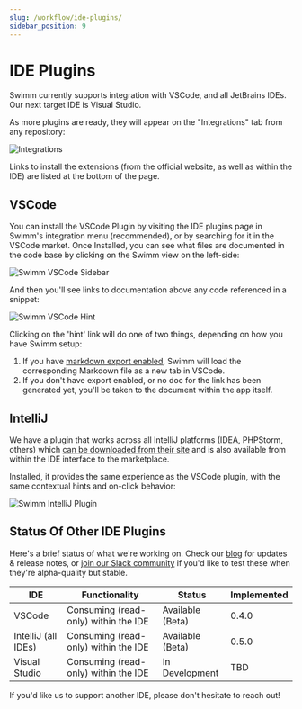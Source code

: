 ```yaml
---
slug: /workflow/ide-plugins/
sidebar_position: 9
---
```


# IDE Plugins

Swimm currently supports integration with VSCode, and all JetBrains IDEs. Our next target IDE is Visual Studio.

As more plugins are ready, they will appear on the "Integrations" tab from any repository:

![Integrations](/img/desktop/integrations.png "Integrations Menu")

Links to install the extensions (from the official website, as well as within the IDE) are listed at the bottom of the page.

## VSCode

You can install the VSCode Plugin by visiting the IDE plugins page in Swimm's integration menu (recommended), or by searching for it in the VSCode market. Once Installed, you can see what files are documented in the code base by clicking on the Swimm view on the left-side:

![Swimm VSCode Sidebar](/img/desktop/swimm-vscode-sidebar.png "Swimm in the VSCode Sidebar")

And then you'll see links to documentation above any code referenced in a snippet:

![Swimm VSCode Hint](/img/desktop/swimm-vscode-hint.png "Hint for Swimm Docs covering code below it")

Clicking on the 'hint' link will do one of two things, depending on how you have Swimm setup:

 1. If you have [markdown export enabled](../../getting-help/how-do-i#how-do-i-enable-markdown-exporting), Swimm will load the corresponding Markdown file as a new tab in VSCode. 
 2. If you don't have export enabled, or no doc for the link has been generated yet, you'll be taken to the document within the app itself. 

## IntelliJ

We have a plugin that works across all IntelliJ platforms (IDEA, PHPStorm, others) which [can be downloaded from their site](https://plugins.jetbrains.com/plugin/20716-swimm) and is also available from within the IDE interface to the marketplace. 

Installed, it provides the same experience as the VSCode plugin, with the same contextual hints and on-click behavior:

![Swimm IntelliJ Plugin](/img/desktop/intellij_plugin.gif "Swimm's IntelliJ Plugin")


## Status Of Other IDE Plugins

Here's a brief status of what we're working on. Check our [blog](https://swimm.io/blog) for updates & release notes, or [join our Slack community](https://swimm.io/slack) if you'd like to test these when they're alpha-quality but stable.

| IDE | Functionality | Status | Implemented |
| --- | --- | --- | --- |
| VSCode | Consuming (read-only) within the IDE | Available (Beta) | 0.4.0 |
| IntelliJ (all IDEs) | Consuming (read-only) within the IDE | Available (Beta) | 0.5.0 |
| Visual Studio | Consuming (read-only) within the IDE | In Development | TBD |

If you'd like us to support another IDE, please don't hesitate to reach out!
